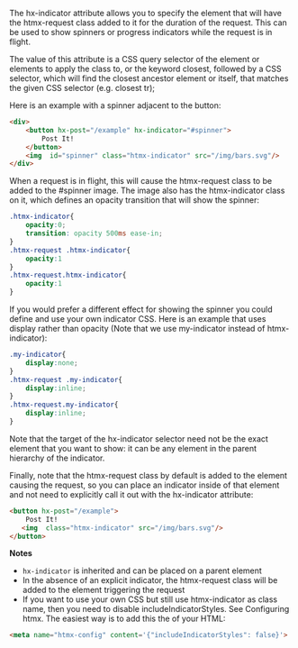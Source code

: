 The hx-indicator attribute allows you to specify the element that will have the htmx-request class added to it for the duration of the request. This can be used to show spinners or progress indicators while the request is in flight.

The value of this attribute is a CSS query selector of the element or elements to apply the class to, or the keyword closest, followed by a CSS selector, which will find the closest ancestor element or itself, that matches the given CSS selector (e.g. closest tr);

Here is an example with a spinner adjacent to the button:

```html
<div>
    <button hx-post="/example" hx-indicator="#spinner">
        Post It!
    </button>
    <img  id="spinner" class="htmx-indicator" src="/img/bars.svg"/>
</div>
```

When a request is in flight, this will cause the htmx-request class to be added to the #spinner image. The image also has the htmx-indicator class on it, which defines an opacity transition that will show the spinner:

```css
.htmx-indicator{
    opacity:0;
    transition: opacity 500ms ease-in;
}
.htmx-request .htmx-indicator{
    opacity:1
}
.htmx-request.htmx-indicator{
    opacity:1
}
```

If you would prefer a different effect for showing the spinner you could define and use your own indicator CSS. Here is an example that uses display rather than opacity (Note that we use my-indicator instead of htmx-indicator):

```css
.my-indicator{
    display:none;
}
.htmx-request .my-indicator{
    display:inline;
}
.htmx-request.my-indicator{
    display:inline;
}
```

Note that the target of the hx-indicator selector need not be the exact element that you want to show: it can be any element in the parent hierarchy of the indicator.

Finally, note that the htmx-request class by default is added to the element causing the request, so you can place an indicator inside of that element and not need to explicitly call it out with the hx-indicator attribute:

```html
<button hx-post="/example">
    Post It!
   <img  class="htmx-indicator" src="/img/bars.svg"/>
</button>
```

**Notes**

- `hx-indicator` is inherited and can be placed on a parent element
- In the absence of an explicit indicator, the htmx-request class will be added to the element triggering the request
- If you want to use your own CSS but still use htmx-indicator as class name, then you need to disable includeIndicatorStyles. See Configuring htmx. The easiest way is to add this the <head> of your HTML:

```html
<meta name="htmx-config" content='{"includeIndicatorStyles": false}'>
```
